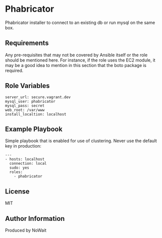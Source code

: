 Phabricator
=========

Phabricator installer to connect to an existing db or run mysql on the same box.

Requirements
------------

Any pre-requisites that may not be covered by Ansible itself or the role should be mentioned here. For instance, if the role uses the EC2 module, it may be a good idea to mention in this section that the boto package is required.

Role Variables
--------------

    server_url: secure.vagrant.dev
    mysql_user: phabricator
    mysql_pass: secret
    web_root: /var/www
    install_localtion: localhost

Example Playbook
----------------

Simple playbook that is enabled for use of clustering. Never use the default key in production:

    ---
    - hosts: localhost
      connection: local
      sudo: yes
      roles:
        - phabricator

License
-------

MIT

Author Information
------------------

Produced by NoWait
